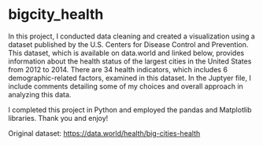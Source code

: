 # bigcity_health


In this project, I conducted data cleaning and created a visualization using a dataset published by the U.S. Centers for Disease Control and Prevention. This dataset, which is available on data.world and linked below, provides information about the health status of the largest cities in the United States from 2012 to 2014. There are 34 health indicators, which includes 6 demographic-related factors, examined in this dataset. In the Juptyer file, I include comments detailing some of my choices and overall approach in analyzing this data. 

I completed this project in Python and employed the pandas and Matplotlib libraries. Thank you and enjoy!

Original dataset: https://data.world/health/big-cities-health
